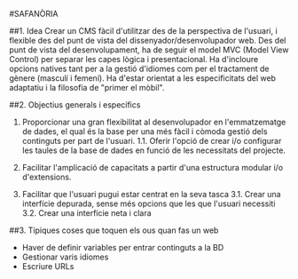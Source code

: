 #SAFANÒRIA

##1. Idea
Crear un CMS fàcil d'utilitzar des de la perspectiva de l'usuari, i flexible des del punt de vista del dissenyador/desenvolupador web. Des del punt de vista del desenvolupament, ha de seguir el model MVC (Model View Control) per separar les capes lògica i presentacional.
Ha d'incloure opcions natives tant per a la gestió d'idiomes com per el tractament de gènere (masculí i femení). 
Ha d'estar orientat a les especificitats del web adaptatiu i la filosofia de "primer el mòbil".

##2. Objectius generals i específics
1. Proporcionar una gran flexibilitat al desenvolupador en l'emmatzematge de dades, el qual és la base per una més fàcil i còmoda gestió dels continguts per part de l'usuari.
   1.1. Oferir l'opció de crear i/o configurar les taules de la base de dades en funció de les necessitats del projecte.

2. Facilitar l'amplicació de capacitats a partir d'una estructura modular i/o d'extensions.

3. Facilitar que l'usuari pugui estar centrat en la seva tasca
	3.1. Crear	una interfície depurada, sense més opcions que les que l'usuari necessiti
	3.2. Crear una interfície neta i clara

##3. Típiques coses que toquen els ous quan fas un web
- Haver de definir variables per entrar continguts a la BD
- Gestionar varis idiomes
- Escriure URLs